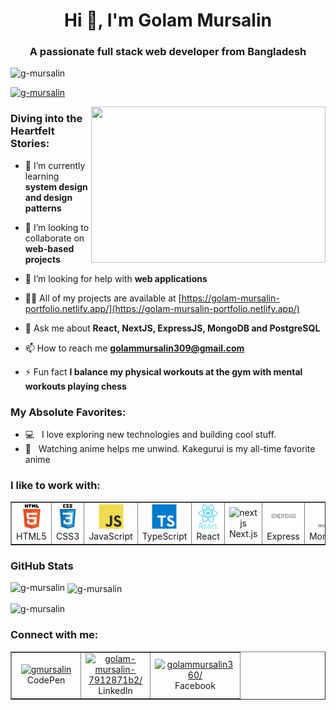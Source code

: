 <!-- *****************SECTION 1***************************** -->
<h1 align="center">Hi 👋, I'm Golam Mursalin</h1>
<h3 align="center">A passionate full stack web developer from Bangladesh</h3>

<!-- *****************SECTION 2***************************** -->
<p align="left"> <img src="https://komarev.com/ghpvc/?username=g-mursalin&label=Profile%20views&color=0e75b6&style=flat" alt="g-mursalin" /> </p>

<!-- *****************SECTION 3***************************** -->
<p align="left"> <a href="https://github.com/ryo-ma/github-profile-trophy"><img src="https://github-profile-trophy.vercel.app/?username=g-mursalin" alt="g-mursalin" /></a> </p>

<!-- *****************SECTION 4***************************** -->
<img align="right" height="250" width="375" alt="" src="https://raw.githubusercontent.com/iampavangandhi/iampavangandhi/master/gifs/coder.gif" />

### Diving into the Heartfelt Stories:

- 🌱 I’m currently learning **system design and design patterns**

- 👯 I’m looking to collaborate on **web-based projects**

- 🤝 I’m looking for help with **web applications**

- 👨‍💻 All of my projects are available at [https://golam-mursalin-portfolio.netlify.app/](https://golam-mursalin-portfolio.netlify.app/)

- 💬 Ask me about **React, NextJS, ExpressJS, MongoDB and PostgreSQL**

- 📫 How to reach me **golammursalin309@gmail.com**

- ⚡ Fun fact **I balance my physical workouts at the gym with mental workouts playing chess**

<!-- *****************SECTION 5***************************** -->

### My Absolute Favorites:

- 💻 &nbsp; I love exploring new technologies and building cool stuff.
- 🍕 &nbsp; Watching anime helps me unwind. Kakegurui is my all-time favorite anime

<!-- *****************SECTION 6***************************** -->
 <h3 align="left">I like to work with:</h3>
<table border="1">
  <tr>
    <!-- HTML -->
    <td align="center" width="96">
      <img
        src="https://raw.githubusercontent.com/devicons/devicon/master/icons/html5/html5-original-wordmark.svg"
        alt="html5"
        width="40"
        height="40"
      />
      <br />HTML5
    </td>
    <!-- CSS -->
    <td align="center" width="96">
      <img
        src="https://raw.githubusercontent.com/devicons/devicon/master/icons/css3/css3-original-wordmark.svg"
        alt="css3"
        width="40"
        height="40"
      />
      <br />CSS3
    </td>
    <!-- Javascript -->
    <td align="center" width="96">
      <img
        src="https://raw.githubusercontent.com/devicons/devicon/master/icons/javascript/javascript-original.svg"
        alt="javascript"
        width="40"
        height="40"
      />
      <br />JavaScript
    </td>
    <!-- Typescript -->
    <td align="center" width="96">
      <img
        src="https://raw.githubusercontent.com/devicons/devicon/master/icons/typescript/typescript-original.svg"
        alt="typescript"
        width="40"
        height="40"
      />
      <br />TypeScript
    </td>
    <!-- React -->
    <td align="center" width="96">
      <img
        src="https://raw.githubusercontent.com/devicons/devicon/master/icons/react/react-original-wordmark.svg"
        alt="react"
        width="40"
        height="40"
      />
      <br />React
    </td>
    <!-- NextJS -->
    <td align="center" width="96">
      <img
        src="https://cdn.worldvectorlogo.com/logos/nextjs-2.svg"
        alt="nextjs"
        width="40"
        height="40"
      />
      <br />Next.js
    </td>
    <!-- ExpressJS -->
    <td align="center" width="96">
      <a href="https://expressjs.com" target="_blank" rel="noreferrer">
        <img
          src="https://raw.githubusercontent.com/devicons/devicon/master/icons/express/express-original-wordmark.svg"
          alt="express"
          width="40"
          height="40"
          style="color: white"
        />
      </a>
      <br />Express
    </td>
    <!-- MongoDB -->
    <td align="center" width="96">
      <a href="https://www.mongodb.com/" target="_blank" rel="noreferrer">
        <img
          src="https://raw.githubusercontent.com/devicons/devicon/master/icons/mongodb/mongodb-original-wordmark.svg"
          alt="mongodb"
          width="40"
          height="40"
        />
      </a>
      <br />MongoDB
    </td>
    <!-- PostgreSQL -->
    <td align="center" width="96">
      <a href="https://www.postgresql.org" target="_blank" rel="noreferrer">
        <img
          src="https://raw.githubusercontent.com/devicons/devicon/master/icons/postgresql/postgresql-original-wordmark.svg"
          alt="postgresql"
          width="40"
          height="40"
        />
      </a>
      <br />PostgreSQL
    </td>
  </tr>
</table>

<!-- *****************SECTION 7***************************** -->

### GitHub Stats

<p>
  <img
    align="left"
    src="https://github-readme-stats.vercel.app/api/top-langs?username=g-mursalin&show_icons=true&locale=en&layout=compact"
    alt="g-mursalin"
  />
</p>

<p>
  &nbsp;<img
    align="center"
    src="https://github-readme-stats.vercel.app/api?username=g-mursalin&show_icons=true&locale=en"
    alt="g-mursalin"
  />
</p>

<p>
  <img
    align="center"
    src="https://github-readme-streak-stats.herokuapp.com/?user=g-mursalin&"
    alt="g-mursalin"
  />
</p>

<!-- *****************SECTION 8***************************** -->
<h3 align="left">Connect with me:</h3>
<table border="1">
  <tr>
    <td align="center" width="96">
      <a href="https://codepen.io/gmursalin" target="blank">
        <img 
          src="https://raw.githubusercontent.com/rahuldkjain/github-profile-readme-generator/master/src/images/icons/Social/codepen.svg" 
          alt="gmursalin" 
          height="30" 
          width="40" 
        />
      </a>
      <br>CodePen
    </td>
    <td align="center" width="96">
      <a href="https://linkedin.com/in/golam-mursalin-7912871b2/" target="blank">
        <img 
          src="https://raw.githubusercontent.com/rahuldkjain/github-profile-readme-generator/master/src/images/icons/Social/linked-in-alt.svg" 
          alt="golam-mursalin-7912871b2/" 
          height="30" 
          width="40" 
        />
      </a>
      <br>LinkedIn
    </td>
    <td align="center" width="96">
      <a href="https://fb.com/golammursalin360/" target="blank">
        <img 
          src="https://raw.githubusercontent.com/rahuldkjain/github-profile-readme-generator/master/src/images/icons/Social/facebook.svg" 
          alt="golammursalin360/" 
          height="30" 
          width="40" 
        />
      </a>
      <br>Facebook
    </td>
  </tr>
</table>
